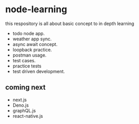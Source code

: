 # node-learning

this respository is all about basic concept to in depth learning

- todo node app.
- weather app sync.
- async await concept.
- loopback practice.
- postman usage.
- test cases.
- practice tests
- test driven development.

## coming next
- next.js
- Deno.js
- graphQL.js
- react-native.js

